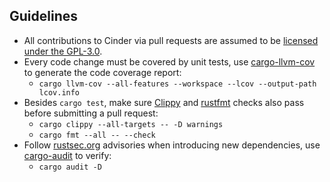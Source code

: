 ## Guidelines

* All contributions to Cinder via pull requests are assumed to be [licensed under the GPL-3.0][LICENSE].
* Every code change must be covered by unit tests, use [cargo-llvm-cov] to generate the code coverage report:
  + `cargo llvm-cov --all-features --workspace --lcov --output-path lcov.info`
* Besides `cargo test`, make sure [Clippy] and [rustfmt] checks also pass before submitting a pull request:
  + `cargo clippy --all-targets -- -D warnings`
  + `cargo fmt --all -- --check`
* Follow [rustsec.org] advisories when introducing new dependencies, use [cargo-audit] to verify:
  + `cargo audit -D`

[LICENSE]:        https://github.com/brunocodutra/cinder/blob/master/LICENSE
[rustsec.org]:    https://rustsec.org/advisories/

[Clippy]:         https://github.com/rust-lang/rust-clippy#usage
[rustfmt]:        https://github.com/rust-lang/rustfmt#quick-start
[cargo-llvm-cov]: https://github.com/taiki-e/cargo-llvm-cov#usage
[cargo-audit]:    https://github.com/RustSec/cargo-audit#installation
